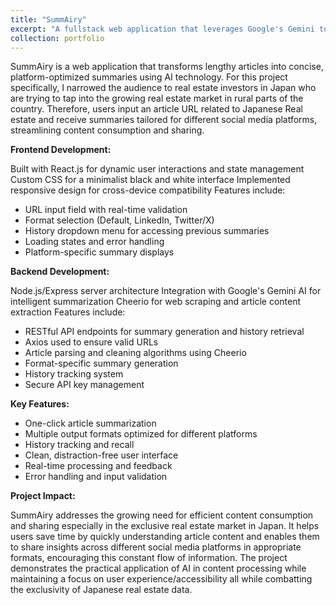 ```yaml
---
title: "SummAiry"
excerpt: "A fullstack web application that leverages Google's Gemini to encourage literacy of Japanese real estate market data. <br/><img src='/images/SummAiry.png'>" 
collection: portfolio
---
```


SummAiry is a web application that transforms lengthy articles into concise, platform-optimized summaries using AI technology. For this project specifically, I narrowed the audience to real estate investors in Japan who are trying to tap into the growing real estate market in rural parts of the country. Therefore, users input an article URL related to Japanese Real estate and receive summaries tailored for different social media platforms, streamlining content consumption and sharing.


**Frontend Development:**

Built with React.js for dynamic user interactions and state management
Custom CSS for a minimalist black and white interface
Implemented responsive design for cross-device compatibility
Features include:

- URL input field with real-time validation
- Format selection (Default, LinkedIn, Twitter/X)
- History dropdown menu for accessing previous summaries
- Loading states and error handling
- Platform-specific summary displays



**Backend Development:**

Node.js/Express server architecture
Integration with Google's Gemini AI for intelligent summarization
Cheerio for web scraping and article content extraction
Features include:

- RESTful API endpoints for summary generation and history retrieval
- Axios used to ensure valid URLs
- Article parsing and cleaning algorithms using Cheerio
- Format-specific summary generation
- History tracking system
- Secure API key management



**Key Features:**

- One-click article summarization
- Multiple output formats optimized for different platforms
- History tracking and recall
- Clean, distraction-free user interface
- Real-time processing and feedback
- Error handling and input validation

**Project Impact:**

SummAiry addresses the growing need for efficient content consumption and sharing especially in the exclusive real estate market in Japan. It helps users save time by quickly understanding article content and enables them to share insights across different social media platforms in appropriate formats, encouraging this constant flow of information. The project demonstrates the practical application of AI in content processing while maintaining a focus on user experience/accessibility all while combatting the exclusivity of Japanese real estate data.
